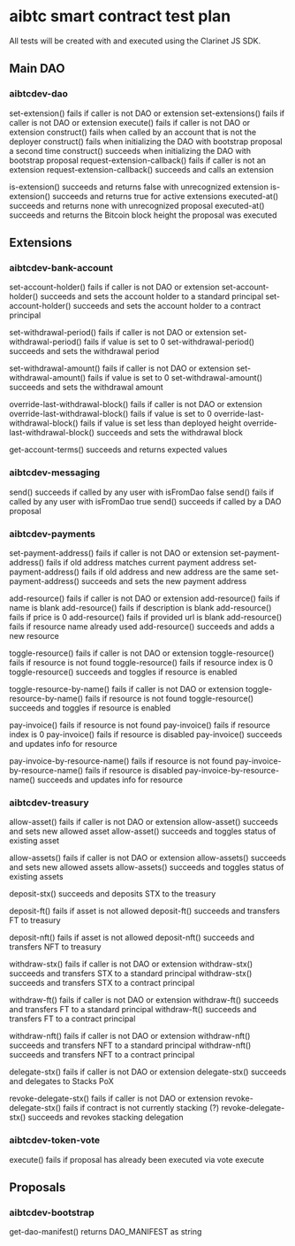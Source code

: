 # aibtc smart contract test plan

All tests will be created with and executed using the Clarinet JS SDK.

## Main DAO

### aibtcdev-dao

set-extension() fails if caller is not DAO or extension
set-extensions() fails if caller is not DAO or extension
execute() fails if caller is not DAO or extension
construct() fails when called by an account that is not the deployer
construct() fails when initializing the DAO with bootstrap proposal a second time
construct() succeeds when initializing the DAO with bootstrap proposal
request-extension-callback() fails if caller is not an extension
request-extension-callback() succeeds and calls an extension

is-extension() succeeds and returns false with unrecognized extension
is-extension() succeeds and returns true for active extensions
executed-at() succeeds and returns none with unrecognized proposal
executed-at() succeeds and returns the Bitcoin block height the proposal was executed

## Extensions

### aibtcdev-bank-account

set-account-holder() fails if caller is not DAO or extension
set-account-holder() succeeds and sets the account holder to a standard principal
set-account-holder() succeeds and sets the account holder to a contract principal

set-withdrawal-period() fails if caller is not DAO or extension
set-withdrawal-period() fails if value is set to 0
set-withdrawal-period() succeeds and sets the withdrawal period

set-withdrawal-amount() fails if caller is not DAO or extension
set-withdrawal-amount() fails if value is set to 0
set-withdrawal-amount() succeeds and sets the withdrawal amount

override-last-withdrawal-block() fails if caller is not DAO or extension
override-last-withdrawal-block() fails if value is set to 0
override-last-withdrawal-block() fails if value is set less than deployed height
override-last-withdrawal-block() succeeds and sets the withdrawal block

get-account-terms() succeeds and returns expected values

### aibtcdev-messaging

send() succeeds if called by any user with isFromDao false
send() fails if called by any user with isFromDao true
send() succeeds if called by a DAO proposal

### aibtcdev-payments

set-payment-address() fails if caller is not DAO or extension
set-payment-address() fails if old address matches current payment address
set-payment-address() fails if old address and new address are the same
set-payment-address() succeeds and sets the new payment address

add-resource() fails if caller is not DAO or extension
add-resource() fails if name is blank
add-resource() fails if description is blank
add-resource() fails if price is 0
add-resource() fails if provided url is blank
add-resource() fails if resource name already used
add-resource() succeeds and adds a new resource

toggle-resource() fails if caller is not DAO or extension
toggle-resource() fails if resource is not found
toggle-resource() fails if resource index is 0
toggle-resource() succeeds and toggles if resource is enabled

toggle-resource-by-name() fails if caller is not DAO or extension
toggle-resource-by-name() fails if resource is not found
toggle-resource() succeeds and toggles if resource is enabled

pay-invoice() fails if resource is not found
pay-invoice() fails if resource index is 0
pay-invoice() fails if resource is disabled
pay-invoice() succeeds and updates info for resource

pay-invoice-by-resource-name() fails if resource is not found
pay-invoice-by-resource-name() fails if resource is disabled
pay-invoice-by-resource-name() succeeds and updates info for resource

### aibtcdev-treasury

allow-asset() fails if caller is not DAO or extension
allow-asset() succeeds and sets new allowed asset
allow-asset() succeeds and toggles status of existing asset

allow-assets() fails if caller is not DAO or extension
allow-assets() succeeds and sets new allowed assets
allow-assets() succeeds and toggles status of existing assets

deposit-stx() succeeds and deposits STX to the treasury

deposit-ft() fails if asset is not allowed
deposit-ft() succeeds and transfers FT to treasury

deposit-nft() fails if asset is not allowed
deposit-nft() succeeds and transfers NFT to treasury

withdraw-stx() fails if caller is not DAO or extension
withdraw-stx() succeeds and transfers STX to a standard principal
withdraw-stx() succeeds and transfers STX to a contract principal

withdraw-ft() fails if caller is not DAO or extension
withdraw-ft() succeeds and transfers FT to a standard principal
withdraw-ft() succeeds and transfers FT to a contract principal

withdraw-nft() fails if caller is not DAO or extension
withdraw-nft() succeeds and transfers NFT to a standard principal
withdraw-nft() succeeds and transfers NFT to a contract principal

delegate-stx() fails if caller is not DAO or extension
delegate-stx() succeeds and delegates to Stacks PoX

revoke-delegate-stx() fails if caller is not DAO or extension
revoke-delegate-stx() fails if contract is not currently stacking (?)
revoke-delegate-stx() succeeds and revokes stacking delegation

### aibtcdev-token-vote

execute() fails if proposal has already been executed via vote execute

## Proposals

### aibtcdev-bootstrap

get-dao-manifest() returns DAO_MANIFEST as string
